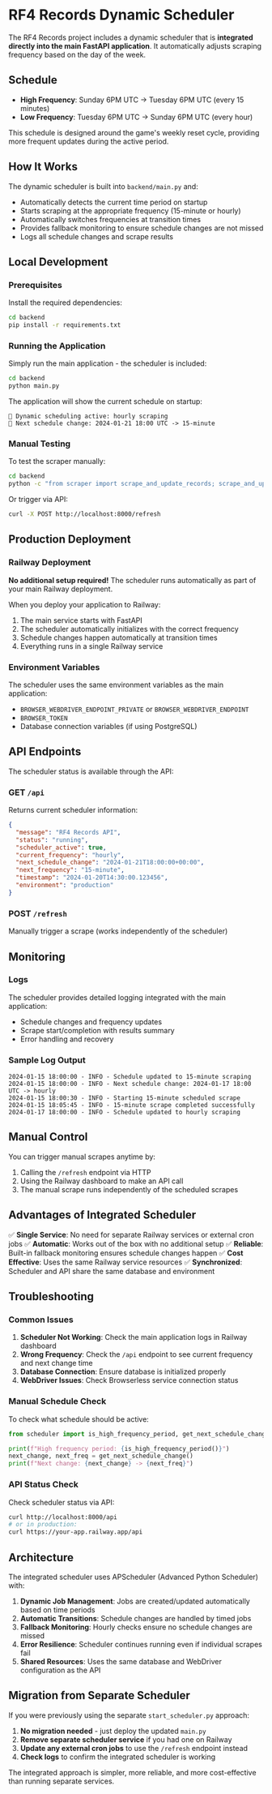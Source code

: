 # RF4 Records Dynamic Scheduler

The RF4 Records project includes a dynamic scheduler that is **integrated directly into the main FastAPI application**. It automatically adjusts scraping frequency based on the day of the week.

## Schedule

- **High Frequency**: Sunday 6PM UTC → Tuesday 6PM UTC (every 15 minutes)
- **Low Frequency**: Tuesday 6PM UTC → Sunday 6PM UTC (every hour)

This schedule is designed around the game's weekly reset cycle, providing more frequent updates during the active period.

## How It Works

The dynamic scheduler is built into `backend/main.py` and:
- Automatically detects the current time period on startup
- Starts scraping at the appropriate frequency (15-minute or hourly)
- Automatically switches frequencies at transition times
- Provides fallback monitoring to ensure schedule changes are not missed
- Logs all schedule changes and scrape results

## Local Development

### Prerequisites

Install the required dependencies:
```bash
cd backend
pip install -r requirements.txt
```

### Running the Application

Simply run the main application - the scheduler is included:

```bash
cd backend
python main.py
```

The application will show the current schedule on startup:
```
🔄 Dynamic scheduling active: hourly scraping
📅 Next schedule change: 2024-01-21 18:00 UTC -> 15-minute
```

### Manual Testing

To test the scraper manually:
```bash
cd backend
python -c "from scraper import scrape_and_update_records; scrape_and_update_records()"
```

Or trigger via API:
```bash
curl -X POST http://localhost:8000/refresh
```

## Production Deployment

### Railway Deployment

**No additional setup required!** The scheduler runs automatically as part of your main Railway deployment.

When you deploy your application to Railway:
1. The main service starts with FastAPI
2. The scheduler automatically initializes with the correct frequency
3. Schedule changes happen automatically at transition times
4. Everything runs in a single Railway service

### Environment Variables

The scheduler uses the same environment variables as the main application:
- `BROWSER_WEBDRIVER_ENDPOINT_PRIVATE` or `BROWSER_WEBDRIVER_ENDPOINT`
- `BROWSER_TOKEN`
- Database connection variables (if using PostgreSQL)

## API Endpoints

The scheduler status is available through the API:

### GET `/api`
Returns current scheduler information:
```json
{
  "message": "RF4 Records API",
  "status": "running",
  "scheduler_active": true,
  "current_frequency": "hourly",
  "next_schedule_change": "2024-01-21T18:00:00+00:00",
  "next_frequency": "15-minute",
  "timestamp": "2024-01-20T14:30:00.123456",
  "environment": "production"
}
```

### POST `/refresh`
Manually trigger a scrape (works independently of the scheduler)

## Monitoring

### Logs

The scheduler provides detailed logging integrated with the main application:
- Schedule changes and frequency updates
- Scrape start/completion with results summary
- Error handling and recovery

### Sample Log Output

```
2024-01-15 18:00:00 - INFO - Schedule updated to 15-minute scraping
2024-01-15 18:00:00 - INFO - Next schedule change: 2024-01-17 18:00 UTC -> hourly
2024-01-15 18:00:30 - INFO - Starting 15-minute scheduled scrape
2024-01-15 18:05:45 - INFO - 15-minute scrape completed successfully
2024-01-17 18:00:00 - INFO - Schedule updated to hourly scraping
```

## Manual Control

You can trigger manual scrapes anytime by:
1. Calling the `/refresh` endpoint via HTTP
2. Using the Railway dashboard to make an API call
3. The manual scrape runs independently of the scheduled scrapes

## Advantages of Integrated Scheduler

✅ **Single Service**: No need for separate Railway services or external cron jobs
✅ **Automatic**: Works out of the box with no additional setup
✅ **Reliable**: Built-in fallback monitoring ensures schedule changes happen
✅ **Cost Effective**: Uses the same Railway service resources
✅ **Synchronized**: Scheduler and API share the same database and environment

## Troubleshooting

### Common Issues

1. **Scheduler Not Working**: Check the main application logs in Railway dashboard
2. **Wrong Frequency**: Check the `/api` endpoint to see current frequency and next change time
3. **Database Connection**: Ensure database is initialized properly
4. **WebDriver Issues**: Check Browserless service connection status

### Manual Schedule Check

To check what schedule should be active:
```python
from scheduler import is_high_frequency_period, get_next_schedule_change

print(f"High frequency period: {is_high_frequency_period()}")
next_change, next_freq = get_next_schedule_change()
print(f"Next change: {next_change} -> {next_freq}")
```

### API Status Check

Check scheduler status via API:
```bash
curl http://localhost:8000/api
# or in production:
curl https://your-app.railway.app/api
```

## Architecture

The integrated scheduler uses APScheduler (Advanced Python Scheduler) with:

1. **Dynamic Job Management**: Jobs are created/updated automatically based on time periods
2. **Automatic Transitions**: Schedule changes are handled by timed jobs
3. **Fallback Monitoring**: Hourly checks ensure no schedule changes are missed
4. **Error Resilience**: Scheduler continues running even if individual scrapes fail
5. **Shared Resources**: Uses the same database and WebDriver configuration as the API

## Migration from Separate Scheduler

If you were previously using the separate `start_scheduler.py` approach:

1. **No migration needed** - just deploy the updated `main.py`
2. **Remove separate scheduler service** if you had one on Railway
3. **Update any external cron jobs** to use the `/refresh` endpoint instead
4. **Check logs** to confirm the integrated scheduler is working

The integrated approach is simpler, more reliable, and more cost-effective than running separate services. 